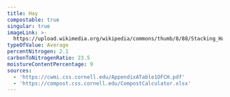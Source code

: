 ```yaml
---
title: Hay
compostable: true
singular: true
imageLink: >-
  https://upload.wikimedia.org/wikipedia/commons/thumb/8/88/Stacking_Hay_%2820106798%29.jpg/640px-Stacking_Hay_%2820106798%29.jpg
typeOfValue: Average
percentNitrogen: 2.1
carbonToNitrogenRatio: 23.5
moistureContentPercentage: 9
sources:
  - 'https://cwmi.css.cornell.edu/AppendixATable1OFCH.pdf'
  - 'https://compost.css.cornell.edu/CompostCalculator.xlsx'
---
```


